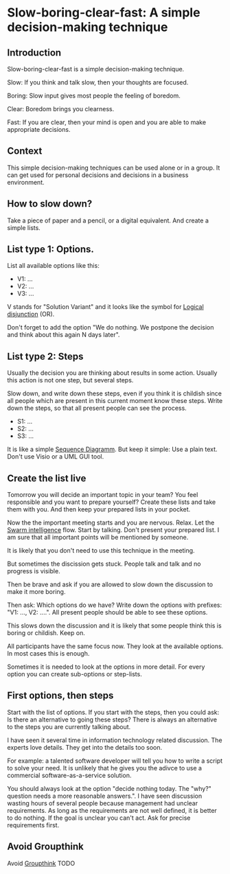 # Slow-boring-clear-fast: A simple decision-making technique

## Introduction

Slow-boring-clear-fast is a simple decision-making technique.

Slow: If you think and talk slow, then your thoughts are focused.

Boring: Slow input gives most people the feeling of boredom.

Clear: Boredom brings you clearness.

Fast: If you are clear, then your mind is open and you are able to make appropriate decisions.

## Context

This simple decision-making techniques can be used alone or in a group. It can get used for personal decisions and decisions
in a business environment.

## How to slow down?

Take a piece of paper and a pencil, or a digital equivalent. And create a simple lists.

## List type 1: Options.

List all available options like this:

 * V1: ...
 * V2: ...
 * V3: ...
 
 V stands for "Solution Variant" and it looks like the symbol for [Logical disjunction](https://en.wikipedia.org/wiki/Logical_disjunction) (OR).
 
 Don't forget to add the option "We do nothing. We postpone the decision and think about this again N days later".
 
 
## List type 2: Steps

Usually the decision you are thinking about results in some action. Usually this action is not one step, but several steps.

Slow down, and write down these steps, even if you think it is childish since all people which are present in this
current moment know these steps. Write down the steps, so that all present people can see the process.

* S1: ...
* S2: ...
* S3: ...

It is like a simple [Sequence Diagramm](https://en.wikipedia.org/wiki/Sequence_diagram). But keep it simple: Use a plain text.
Don't use Visio or a UML GUI tool.

## Create the list **live**

Tomorrow you will decide an important topic in your team? You feel responsible and you want to prepare yourself? Create these
lists and take them with you. And then keep your prepared lists in your pocket.

Now the the important meeting starts and you are nervous. Relax. Let the
[Swarm intelligence](https://en.wikipedia.org/wiki/Swarm_intelligence) flow. Start by talking.
Don't present your prepared list. I am sure that all important points will be mentioned by someone.

It is likely that you don't need to use this technique in the meeting.

But sometimes the discission gets stuck. People talk and talk and no progress is visible.

Then be brave and ask if you are allowed to slow down the discussion to make it more boring.

Then ask: Which options do we have? Write down the options with prefixes: "V1: ..., V2: ....".
All present people should be able to see these options.

This slows down the discussion and it is likely that some people think this is boring or childish. Keep on.

All participants have the same focus now. They look at the available options. In most cases this is enough.

Sometimes it is needed to look at the options in more detail. For every option you can create sub-options or step-lists.

## First options, then steps

Start with the list of options. If you start with the steps, then you could ask: Is there an alternative to going these
steps? There is always an alternative to the steps you are currently talking about.

I have seen it several time in information technology related discussion. The experts love details. They get into the
details too soon.

For example: a talented software developer will tell you how to write a script to solve your need. It is unlikely that he
gives you the adivce to use a commercial software-as-a-service solution.

You should always look at the option "decide nothing today. The "why?" question needs a more reasonable answers.". I have seen discussion wasting hours of several people because management 
had unclear requirements. As long as the requirements are not well defined, it is better to do nothing. 
If the goal is unclear you can't act. Ask for precise requirements first.



## Avoid Groupthink

Avoid [Groupthink](https://en.wikipedia.org/wiki/Groupthink#Prevention) TODO




